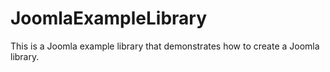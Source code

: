 # JoomlaExampleLibrary

This is a Joomla example library that demonstrates how to create a Joomla library.
